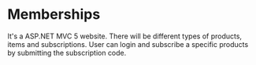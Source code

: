 # Memberships
It's a ASP.NET MVC 5 website. There will be different types of products, items and subscriptions. User can login and subscribe a specific products by submitting the subscription code.
